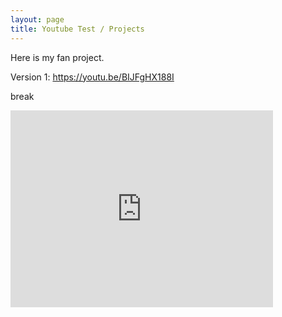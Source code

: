 ```yaml
---
layout: page
title: Youtube Test / Projects
---
```


Here is my fan project.

Version 1:
https://youtu.be/BIJFgHX188I

break

<iframe width="420" height="315" src="https://youtu.be/BIJFgHX188I" frameborder="0" allowfullscreen></iframe>
